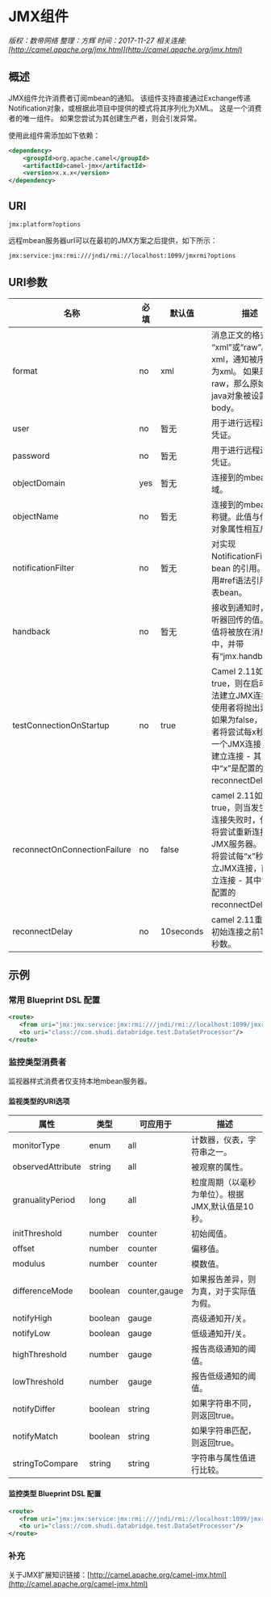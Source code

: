 # JMX组件

*版权：数帝网络*
*整理：方辉*
*时间：2017-11-27*
*相关连接:[http://camel.apache.org/jmx.html](http://camel.apache.org/jmx.html)*

## 概述

JMX组件允许消费者订阅mbean的通知。 该组件支持直接通过Exchange传递Notification对象，或根据此项目中提供的模式将其序列化为XML。 这是一个消费者的唯一组件。 如果您尝试为其创建生产者，则会引发异常。

使用此组件需添加如下依赖：
```xml
<dependency>
    <groupId>org.apache.camel</groupId>
    <artifactId>camel-jmx</artifactId>
    <version>x.x.x</version>
</dependency>
```

## URI

```
jmx:platform?options 
```

远程mbean服务器url可以在最初的JMX方案之后提供，如下所示：
```
jmx:service:jmx:rmi:///jndi/rmi://localhost:1099/jmxrmi?options 
```

## URI参数

名称|必填|默认值|描述
----|----|----|----
format|no|xml|消息正文的格式。 “xml”或“raw”。 如果xml，通知被序列化为xml。 如果是raw，那么原始的java对象被设置为body。
user|no|暂无|用于进行远程连接的凭证。
password|no|暂无|用于进行远程连接的凭证。
objectDomain|yes|暂无|连接到的mbean的域。
objectName|no|暂无|连接到的mbean的名称键。此值与传递的对象属性相互斥。
notificationFilter|no|暂无|对实现NotificationFilter的 bean 的引用。应使用#ref语法引用注册表bean。
handback|no|暂无|接收到通知时，向监听器回传的值。 这个值将被放在消息头中，并带有“jmx.handback”。
testConnectionOnStartup|no|true|Camel 2.11如果为true，则在启动时无法建立JMX连接时，使用者将抛出异常。 如果为false，则使用者将尝试每x秒建立一个JMX连接，直到建立连接 - 其中“x”是配置的reconnectDelay。
reconnectOnConnectionFailure|no|false|camel 2.11如果为true，则当发生任何连接失败时，使用者将尝试重新连接到JMX服务器。 使用者将尝试每“x”秒重新建立JMX连接，直到建立连接 - 其中“x”是配置的reconnectDelay。
reconnectDelay|no|10seconds|camel 2.11重试创建初始连接之前等待的秒数。

## 示例

### 常用 Blueprint DSL 配置

```xml
<route>
   <from uri="jmx:jmx:service:jmx:rmi:///jndi/rmi://localhost:1099/jmxrmi?objectDomain=org.apache.camel&objectName=CamelContext"/>
   <to uri="class://com.shudi.databridge.test.DataSetProcessor"/>
</route>
```

### 监控类型消费者

监视器样式消费者仅支持本地mbean服务器。

#### 监视类型的URI选项

属性|类型|可应用于|描述
----|----|----|----
monitorType|enum|all|计数器，仪表，字符串之一。
observedAttribute|string|all|被观察的属性。
granualityPeriod|long|all|粒度周期（以毫秒为单位）。根据JMX,默认值是10秒。
initThreshold|number|counter|初始阈值。
offset|number|counter|偏移值。
modulus|number|counter|模数值。
differenceMode|boolean|counter,gauge|如果报告差异，则为真，对于实际值为假。
notifyHigh|boolean|gauge|高级通知开/关。
notifyLow|boolean|gauge|低级通知开/关。
highThreshold|number|gauge|报告高级通知的阈值。
lowThreshold|number|gauge|报告低级通知的阈值。
notifyDiffer|boolean|string|如果字符串不同，则返回true。
notifyMatch|boolean|string|如果字符串匹配，则返回true。
stringToCompare|string|string|字符串与属性值进行比较。

#### 监控类型 Blueprint DSL 配置

```xml
<route>
   <from uri="jmx:jmx:service:jmx:rmi:///jndi/rmi://localhost:1099/jmxrmi?objectDomain=myDomain&objectName=simpleBean&monitorType=counter&observedAttribute=MonitorNumber&initThreshold=1&granularityPeriod=500"/>
   <to uri="class://com.shudi.databridge.test.DataSetProcessor"/>
</route>
```

### 补充

关于JMX扩展知识链接：[http://camel.apache.org/camel-jmx.html](http://camel.apache.org/camel-jmx.html)


